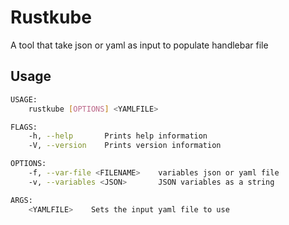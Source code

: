 # Rustkube

A tool that take json or yaml as input to populate handlebar file

## Usage

```sh
USAGE:
    rustkube [OPTIONS] <YAMLFILE>

FLAGS:
    -h, --help       Prints help information
    -V, --version    Prints version information

OPTIONS:
    -f, --var-file <FILENAME>    variables json or yaml file
    -v, --variables <JSON>       JSON variables as a string

ARGS:
    <YAMLFILE>    Sets the input yaml file to use
```
